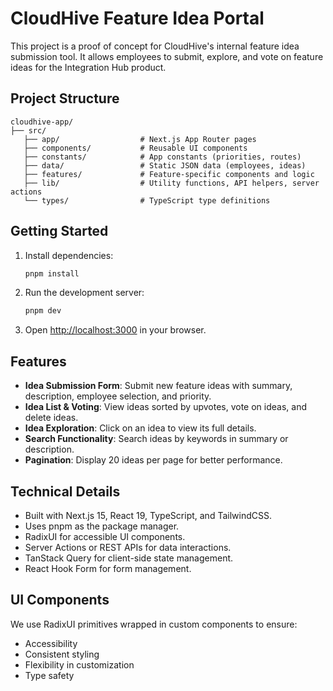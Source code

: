 # CloudHive Feature Idea Portal

This project is a proof of concept for CloudHive's internal feature idea submission tool. It allows employees to submit, explore, and vote on feature ideas for the Integration Hub product.

## Project Structure

```
cloudhive-app/
├── src/ 
   ├── app/                  # Next.js App Router pages
   ├── components/           # Reusable UI components
   ├── constants/            # App constants (priorities, routes)
   ├── data/                 # Static JSON data (employees, ideas)
   ├── features/             # Feature-specific components and logic
   ├── lib/                  # Utility functions, API helpers, server actions
   └── types/                # TypeScript type definitions
```

## Getting Started

1. Install dependencies:
   ```bash
   pnpm install
   ```

2. Run the development server:
   ```bash
   pnpm dev
   ```

3. Open [http://localhost:3000](http://localhost:3000) in your browser.

## Features

- **Idea Submission Form**: Submit new feature ideas with summary, description, employee selection, and priority.
- **Idea List & Voting**: View ideas sorted by upvotes, vote on ideas, and delete ideas.
- **Idea Exploration**: Click on an idea to view its full details.
- **Search Functionality**: Search ideas by keywords in summary or description.
- **Pagination**: Display 20 ideas per page for better performance.

## Technical Details

- Built with Next.js 15, React 19, TypeScript, and TailwindCSS.
- Uses pnpm as the package manager.
- RadixUI for accessible UI components.
- Server Actions or REST APIs for data interactions.
- TanStack Query for client-side state management.
- React Hook Form for form management.

## UI Components

We use RadixUI primitives wrapped in custom components to ensure:
- Accessibility
- Consistent styling
- Flexibility in customization
- Type safety 
